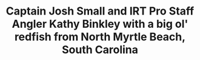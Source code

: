 ---
title: Captain Josh Small and IRT Pro Staff Angler Kathy Binkley with a big ol' redfish from North Myrtle Beach, South Carolina
# date: 01-01-2222 # day-month-year
description: Captain Josh Small and IRT Pro Staff Angler Kathy Binkley with a big ol' redfish from North Myrtle Beach, South Carolina
thumb: /assets/images/blog--josh-kathy-redfish.jpg
image: /assets/images/blog--josh-kathy-redfish.jpg
angler-name: Captain Josh Small
# angler-links: 
#     website: a-url-goes-here
#     twitter: a-url-goes-here
#     facebook: a-url-goes-here
#     instagram: a-url-goes-here
#     pinterest: a-url-goes-here

# reel-type: spinning
# reel-series: 800 

# location: Someplace, United States
# fish: Some Big Fish
# fish-length: 49 in.
# fish-weight: 78 lbs.
---